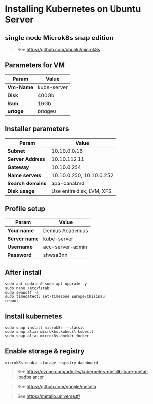 # Installing Kubernetes on Ubuntu Server
## single node Microk8s snap edition

> See https://github.com/ubuntu/microk8s

## Parameters for VM

Param        | Value
-------------|------------
**Vm-Name**  | kube-server
**Disk**     | 400Gb
**Ram**      | 16Gb
**Bridge**   | bridge0

## Installer parameters

Param              | Value
-------------------|------
**Subnet**         | 10.10.0.0/16
**Server Address** | 10.10.112.11
**Gateway**        | 10.10.0.254
**Name servers**   | 10.10.0.250, 10.10.0.252
**Search domains** | apa-canal.md
**Disk usage**     | Use entire disk, LVM, XFS

## Profile setup

Param           | Value
----------------|------------
**Your name**   | Demius Academius
**Server name** | kube-server
**Username**    | acc-server-admin
**Password**    | shwsa3nn

## After install

    sudo apt update & sudo apt upgrade -y
    sudo nano /etc/fstab
    sudo swapoff -a
    sudo timedatectl set-timezone Europe/Chisinau
    reboot

## Install kubernetes

    sudo snap install microk8s --classic
    sudo snap alias microk8s.kubectl kubectl
    sudo snap alias microk8s.docker docker

## Enable storage & registry

    microk8s.enable storage registry dashboard
    
> See https://dzone.com/articles/kubernetes-metallb-bare-metal-loadbalancer

> See https://github.com/google/metallb

> See https://metallb.universe.tf/